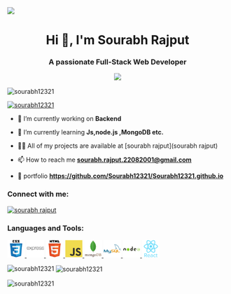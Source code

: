 <img src="https://wanderin.dev/wp-content/uploads/2019/12/crop-0-0-1170-390-0-about-cover.png"/>
<h1 align="center">Hi 👋, I'm Sourabh Rajput</h1>
<h3 align="center">A passionate Full-Stack Web Developer</h3>
<div id="header" align="center">
  <img src="https://media.giphy.com/media/M9gbBd9nbDrOTu1Mqx/giphy.gif" width="100"/>
</div>

<p align="left"> <img src="https://komarev.com/ghpvc/?username=sourabh12321&label=Profile%20views&color=0e75b6&style=flat" alt="sourabh12321" /> </p>

<p align="left"> <a href="https://github.com/ryo-ma/github-profile-trophy"><img src="https://github-profile-trophy.vercel.app/?username=sourabh12321" alt="sourabh12321" /></a> </p>

- 🔭 I’m currently working on **Backend**

- 🌱 I’m currently learning **Js,node.js ,MongoDB etc.**

- 👨‍💻 All of my projects are available at [sourabh rajput](sourabh rajput)

- 📫 How to reach me **sourabh.rajput.22082001@gmail.com**

- 🤝 portfolio **https://github.com/Sourabh12321/Sourabh12321.github.io**

<h3 align="left">Connect with me:</h3>
<p align="left">
<a href="https://linkedin.com/in/sourabh rajput" target="blank"><img align="center" src="https://raw.githubusercontent.com/rahuldkjain/github-profile-readme-generator/master/src/images/icons/Social/linked-in-alt.svg" alt="sourabh rajput" height="30" width="40" /></a>
</p>

<h3 align="left">Languages and Tools:</h3>
<p align="left"> <a href="https://www.w3schools.com/css/" target="_blank" rel="noreferrer"> <img src="https://raw.githubusercontent.com/devicons/devicon/master/icons/css3/css3-original-wordmark.svg" alt="css3" width="40" height="40"/> </a> <a href="https://expressjs.com" target="_blank" rel="noreferrer"> <img src="https://raw.githubusercontent.com/devicons/devicon/master/icons/express/express-original-wordmark.svg" alt="express" width="40" height="40"/> </a> <a href="https://www.w3.org/html/" target="_blank" rel="noreferrer"> <img src="https://raw.githubusercontent.com/devicons/devicon/master/icons/html5/html5-original-wordmark.svg" alt="html5" width="40" height="40"/> </a> <a href="https://developer.mozilla.org/en-US/docs/Web/JavaScript" target="_blank" rel="noreferrer"> <img src="https://raw.githubusercontent.com/devicons/devicon/master/icons/javascript/javascript-original.svg" alt="javascript" width="40" height="40"/> </a> <a href="https://www.mongodb.com/" target="_blank" rel="noreferrer"> <img src="https://raw.githubusercontent.com/devicons/devicon/master/icons/mongodb/mongodb-original-wordmark.svg" alt="mongodb" width="40" height="40"/> </a> <a href="https://www.mysql.com/" target="_blank" rel="noreferrer"> <img src="https://raw.githubusercontent.com/devicons/devicon/master/icons/mysql/mysql-original-wordmark.svg" alt="mysql" width="40" height="40"/> </a> <a href="https://nodejs.org" target="_blank" rel="noreferrer"> <img src="https://raw.githubusercontent.com/devicons/devicon/master/icons/nodejs/nodejs-original-wordmark.svg" alt="nodejs" width="40" height="40"/> </a> <a href="https://reactjs.org/" target="_blank" rel="noreferrer"> <img src="https://raw.githubusercontent.com/devicons/devicon/master/icons/react/react-original-wordmark.svg" alt="react" width="40" height="40"/> </a> </p>

<p><img align="left" src="https://github-readme-stats.vercel.app/api/top-langs?username=sourabh12321&show_icons=true&locale=en&layout=compact" alt="sourabh12321" /></p>

<p>&nbsp;<img align="center" src="https://github-readme-stats.vercel.app/api?username=sourabh12321&show_icons=true&locale=en" alt="sourabh12321" /></p>

<p><img align="center" src="https://github-readme-streak-stats.herokuapp.com/?user=sourabh12321&" alt="sourabh12321" /></p>

